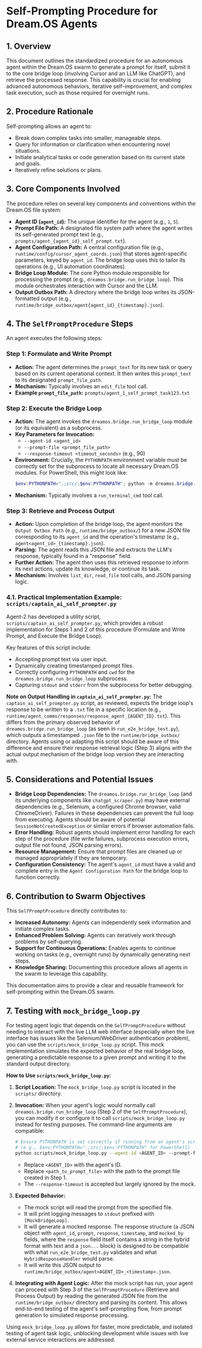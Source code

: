 # Self-Prompting Procedure for Dream.OS Agents

## 1. Overview

This document outlines the standardized procedure for an autonomous agent within the Dream.OS swarm to generate a prompt for itself, submit it to the core bridge loop (involving Cursor and an LLM like ChatGPT), and retrieve the processed response. This capability is crucial for enabling advanced autonomous behaviors, iterative self-improvement, and complex task execution, such as those required for overnight runs.

## 2. Procedure Rationale

Self-prompting allows an agent to:
-   Break down complex tasks into smaller, manageable steps.
-   Query for information or clarification when encountering novel situations.
-   Initiate analytical tasks or code generation based on its current state and goals.
-   Iteratively refine solutions or plans.

## 3. Core Components Involved

The procedure relies on several key components and conventions within the Dream.OS file system:

*   **Agent ID (`agent_id`):** The unique identifier for the agent (e.g., `1`, `5`).
*   **Prompt File Path:** A designated file system path where the agent writes its self-generated prompt text (e.g., `prompts/agent_{agent_id}_self_prompt.txt`).
*   **Agent Configuration Path:** A central configuration file (e.g., `runtime/config/cursor_agent_coords.json`) that stores agent-specific parameters, keyed by `agent_id`. The bridge loop uses this to tailor its operations (e.g., UI automation coordinates).
*   **Bridge Loop Module:** The core Python module responsible for processing the prompt (e.g., `dreamos.bridge.run_bridge_loop`). This module orchestrates interaction with Cursor and the LLM.
*   **Output Outbox Path:** A directory where the bridge loop writes its JSON-formatted output (e.g., `runtime/bridge_outbox/agent{agent_id}_{timestamp}.json`).

## 4. The `SelfPromptProcedure` Steps

An agent executes the following steps:

### Step 1: Formulate and Write Prompt

*   **Action:** The agent determines the `prompt_text` for its new task or query based on its current operational context. It then writes this `prompt_text` to its designated `prompt_file_path`.
*   **Mechanism:** Typically involves an `edit_file` tool call.
*   **Example `prompt_file_path`:** `prompts/agent_1_self_prompt_task123.txt`

### Step 2: Execute the Bridge Loop

*   **Action:** The agent invokes the `dreamos.bridge.run_bridge_loop` module (or its equivalent) as a subprocess.
*   **Key Parameters for Invocation:**
    *   `--agent-id <agent_id>`
    *   `--prompt-file <prompt_file_path>`
    *   `--response-timeout <timeout_seconds>` (e.g., 90)
*   **Environment:** Crucially, the `PYTHONPATH` environment variable must be correctly set for the subprocess to locate all necessary Dream.OS modules. For PowerShell, this might look like:
    ```powershell
    $env:PYTHONPATH=".;src/;$env:PYTHONPATH"; python -m dreamos.bridge.run_bridge_loop --agent-id <id> --prompt-file <path> ...
    ```
*   **Mechanism:** Typically involves a `run_terminal_cmd` tool call.

### Step 3: Retrieve and Process Output

*   **Action:** Upon completion of the bridge loop, the agent monitors the `Output Outbox Path` (e.g., `runtime/bridge_outbox/`) for a new JSON file corresponding to its `agent_id` and the operation's timestamp (e.g., `agent<agent_id>_{timestamp}.json`).
*   **Parsing:** The agent reads this JSON file and extracts the LLM's response, typically found in a "response" field.
*   **Further Action:** The agent then uses this retrieved response to inform its next actions, update its knowledge, or continue its task.
*   **Mechanism:** Involves `list_dir`, `read_file` tool calls, and JSON parsing logic.

### 4.1. Practical Implementation Example: `scripts/captain_ai_self_prompter.py`

Agent-2 has developed a utility script, `scripts/captain_ai_self_prompter.py`, which provides a robust implementation for Steps 1 and 2 of this procedure (Formulate and Write Prompt, and Execute the Bridge Loop).

Key features of this script include:
*   Accepting prompt text via user input.
*   Dynamically creating timestamped prompt files.
*   Correctly configuring `PYTHONPATH` and `cwd` for the `dreamos.bridge.run_bridge_loop` subprocess.
*   Capturing `stdout` and `stderr` from the subprocess for better debugging.

**Note on Output Handling in `captain_ai_self_prompter.py`:**
The `captain_ai_self_prompter.py` script, as reviewed, expects the bridge loop's response to be written to a `.txt` file in a specific location (e.g., `runtime/agent_comms/responses/response_agent_{AGENT_ID}.txt`). This differs from the primary observed behavior of `dreamos.bridge.run_bridge_loop` (as seen in `run_e2e_bridge_test.py`), which outputs a timestamped `.json` file to the `runtime/bridge_outbox/` directory. Agents using or adapting this script should be aware of this difference and ensure their response retrieval logic (Step 3) aligns with the actual output mechanism of the bridge loop version they are interacting with.

## 5. Considerations and Potential Issues

*   **Bridge Loop Dependencies:** The `dreamos.bridge.run_bridge_loop` (and its underlying components like `chatgpt_scraper.py`) may have external dependencies (e.g., Selenium, a configured Chrome browser, valid ChromeDriver). Failures in these dependencies can prevent the full loop from executing. Agents should be aware of potential `SessionNotCreatedException` or similar errors if browser automation fails.
*   **Error Handling:** Robust agents should implement error handling for each step of the procedure (file write failures, subprocess execution errors, output file not found, JSON parsing errors).
*   **Resource Management:** Ensure that prompt files are cleaned up or managed appropriately if they are temporary.
*   **Configuration Consistency:** The agent's `agent_id` must have a valid and complete entry in the `Agent Configuration Path` for the bridge loop to function correctly.

## 6. Contribution to Swarm Objectives

This `SelfPromptProcedure` directly contributes to:
*   **Increased Autonomy:** Agents can independently seek information and initiate complex tasks.
*   **Enhanced Problem Solving:** Agents can iteratively work through problems by self-querying.
*   **Support for Continuous Operations:** Enables agents to continue working on tasks (e.g., overnight runs) by dynamically generating next steps.
*   **Knowledge Sharing:** Documenting this procedure allows all agents in the swarm to leverage this capability.

This documentation aims to provide a clear and reusable framework for self-prompting within the Dream.OS swarm.

## 7. Testing with `mock_bridge_loop.py`

For testing agent logic that depends on the `SelfPromptProcedure` without needing to interact with the live LLM web interface (especially when the live interface has issues like the Selenium/WebDriver authentication problem), you can use the `scripts/mock_bridge_loop.py` script. This mock implementation simulates the expected behavior of the real bridge loop, generating a predictable response to a given prompt and writing it to the standard output directory.

**How to Use `scripts/mock_bridge_loop.py`:**

1.  **Script Location:**
    The `mock_bridge_loop.py` script is located in the `scripts/` directory.

2.  **Invocation:**
    When your agent's logic would normally call `dreamos.bridge.run_bridge_loop` (Step 2 of the `SelfPromptProcedure`), you can modify it or configure it to call `scripts/mock_bridge_loop.py` instead for testing purposes. The command-line arguments are compatible:

    ```bash
    # Ensure PYTHONPATH is set correctly if running from an agent's script
    # (e.g., $env:PYTHONPATH=".;src/;$env:PYTHONPATH" for PowerShell)
    python scripts/mock_bridge_loop.py --agent-id <AGENT_ID> --prompt-file <path_to_prompt_file> [--response-timeout <seconds>]
    ```
    *   Replace `<AGENT_ID>` with the agent's ID.
    *   Replace `<path_to_prompt_file>` with the path to the prompt file created in Step 1.
    *   The `--response-timeout` is accepted but largely ignored by the mock.

3.  **Expected Behavior:**
    *   The mock script will read the prompt from the specified file.
    *   It will print logging messages to `stdout` prefixed with `[MockBridgeLoop]`.
    *   It will generate a mocked response. The response structure (a JSON object with `agent_id`, `prompt`, `response`, `timestamp`, and `mocked_by` fields, where the `response` field itself contains a string in the hybrid format with text and a ````json...```` block) is designed to be compatible with what `run_e2e_bridge_test.py` validates and what `HybridResponseHandler` would parse.
    *   It will write this JSON output to `runtime/bridge_outbox/agent<AGENT_ID>_<timestamp>.json`.

4.  **Integrating with Agent Logic:**
    After the mock script has run, your agent can proceed with Step 3 of the `SelfPromptProcedure` (Retrieve and Process Output) by reading the generated JSON file from the `runtime/bridge_outbox/` directory and parsing its content. This allows end-to-end testing of the agent's self-prompting flow, from prompt generation to simulated response processing.

Using `mock_bridge_loop.py` allows for faster, more predictable, and isolated testing of agent task logic, unblocking development while issues with live external service interactions are addressed. 